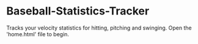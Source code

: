 # Baseball-Statistics-Tracker
Tracks your velocity statistics for hitting, pitching and swinging.
Open the 'home.html' file to begin.
